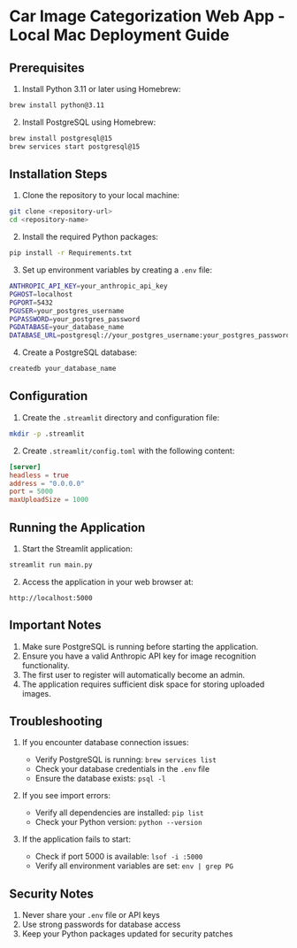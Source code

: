 # Car Image Categorization Web App - Local Mac Deployment Guide

## Prerequisites

1. Install Python 3.11 or later using Homebrew:
```bash
brew install python@3.11
```

2. Install PostgreSQL using Homebrew:
```bash
brew install postgresql@15
brew services start postgresql@15
```

## Installation Steps

1. Clone the repository to your local machine:
```bash
git clone <repository-url>
cd <repository-name>
```

2. Install the required Python packages:
```bash
pip install -r Requirements.txt
```

3. Set up environment variables by creating a `.env` file:
```bash
ANTHROPIC_API_KEY=your_anthropic_api_key
PGHOST=localhost
PGPORT=5432
PGUSER=your_postgres_username
PGPASSWORD=your_postgres_password
PGDATABASE=your_database_name
DATABASE_URL=postgresql://your_postgres_username:your_postgres_password@localhost:5432/your_database_name
```

4. Create a PostgreSQL database:
```bash
createdb your_database_name
```

## Configuration

1. Create the `.streamlit` directory and configuration file:
```bash
mkdir -p .streamlit
```

2. Create `.streamlit/config.toml` with the following content:
```toml
[server]
headless = true
address = "0.0.0.0"
port = 5000
maxUploadSize = 1000
```

## Running the Application

1. Start the Streamlit application:
```bash
streamlit run main.py
```

2. Access the application in your web browser at:
```
http://localhost:5000
```

## Important Notes

1. Make sure PostgreSQL is running before starting the application.
2. Ensure you have a valid Anthropic API key for image recognition functionality.
3. The first user to register will automatically become an admin.
4. The application requires sufficient disk space for storing uploaded images.

## Troubleshooting

1. If you encounter database connection issues:
   - Verify PostgreSQL is running: `brew services list`
   - Check your database credentials in the `.env` file
   - Ensure the database exists: `psql -l`

2. If you see import errors:
   - Verify all dependencies are installed: `pip list`
   - Check your Python version: `python --version`

3. If the application fails to start:
   - Check if port 5000 is available: `lsof -i :5000`
   - Verify all environment variables are set: `env | grep PG`

## Security Notes

1. Never share your `.env` file or API keys
2. Use strong passwords for database access
3. Keep your Python packages updated for security patches
